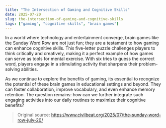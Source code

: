 ```yaml
---
title: "The Intersection of Gaming and Cognitive Skills"
date: 2025-07-20
slug: the-intersection-of-gaming-and-cognitive-skills
tags: ["gaming", "cognitive skills", "brain games"]
---
```


In a world where technology and entertainment converge, brain games like the Sunday Word Row are not just fun; they are a testament to how gaming can enhance cognitive skills. This five-letter puzzle challenges players to think critically and creatively, making it a perfect example of how games can serve as tools for mental exercise. With six tries to guess the correct word, players engage in a stimulating activity that sharpens their problem-solving abilities.

As we continue to explore the benefits of gaming, its essential to recognize the potential of these brain games in educational settings and beyond. They can foster collaboration, improve vocabulary, and even enhance memory retention. The question remains: how can we further integrate such engaging activities into our daily routines to maximize their cognitive benefits? 

> Original source: https://www.civilbeat.org/2025/07/the-sunday-word-row-july-20/